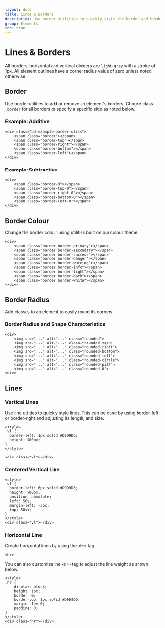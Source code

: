 ```yaml
---
layout: docs
title: Lines & Borders
description: Use border utilities to quickly style the border and border-radius of an element. Great for images, buttons, or any other element. Use line utilities to quickly style lines.
group: Elements
toc: true
---
```


# Lines & Borders

All borders, horizontal and vertical dividers are `light-gray` with a stroke of 1px. All element outlines have a corner radius value of zero unless noted otherwise.


## Border

Use border utilities to add or remove an element's borders. Choose class `.border` for all borders or specify a specific side as noted below.

### Example: Additive

    <div class="bd-example-border-utils">
        <span class="border"></span>
        <span class="border-top"></span>
        <span class="border-right"></span>
        <span class="border-bottom"></span>
        <span class="border-left"></span>
    </div>

### Example: Subtractive

    <div>
        <span class="border-0"></span>
        <span class="border-top-0"></span>
        <span class="border-right-0"></span>
        <span class="border-bottom-0"></span>
        <span class="border-left-0"></span>
    </div>

## Border Colour

Change the border colour using utilities built on our colour theme.


    <div>
        <span class="border border-primary"></span>
        <span class="border border-secondary"></span>
        <span class="border border-success"></span>
        <span class="border border-danger"></span>
        <span class="border border-warning"></span>
        <span class="border border-info"></span>
        <span class="border border-light"></span>
        <span class="border border-dark"></span>
        <span class="border border-white"></span>
    </div>

## Border Radius

Add classes to an element to easily round its corners.

### Border Radius and Shape Characteristics

    <div>
        <img src="..." alt="..." class="rounded">
        <img src="..." alt="..." class="rounded-top">
        <img src="..." alt="..." class="rounded-right">
        <img src="..." alt="..." class="rounded-bottom">
        <img src="..." alt="..." class="rounded-left">
        <img src="..." alt="..." class="rounded-circle">
        <img src="..." alt="..." class="rounded-pill">
        <img src="..." alt="..." class="rounded-0">
    <div>


## Lines

### Vertical Lines

Use line utilities to quickly style lines. This can be done by using border-left or border-right and adjusting its length, and size.


    <style>
    .vl {
      border-left: 1px solid #D9D9D6;
      height: 500px;
    }
    </style>

    <div class="vl"></div>



### Centered Vertical Line

    <style>
    .vl {
      border-left: 6px solid #D9D9D6;
      height: 500px;
      position: absolute;
      left: 50%;
      margin-left: -3px;
      top: 50vh;
    }
    </style>
    <div class="vl"></div>


### Horizontal Line

Create horizontal lines by using the `<hr>` tag. 


    <hr>

You can also customize the `<hr>` tag to adjust the line weight as shown below.

    <style>
    .hr {
        display: block;
        height: 1px;
        border: 0;
        border-top: 1px solid #D9D9D6;
        margin: 1em 0;
        padding: 0;
    }
    </style>
    <div class="hr"></div>






